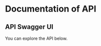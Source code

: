 # Documentation of API

## API Swagger UI

You can explore the API below.

<swagger-ui src="swagger.yaml"/>
